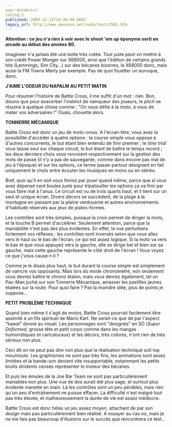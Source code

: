 ```yaml
---
user:Antekrist
rating:2
published: 2009-12-13T14:40:40.000Z
legacy_url: http://www.emunova.net/veda/test/3581.htm
---
```

**Attention : ce jeu n'a rien à voir avec le shoot 'em up éponyme sorti en arcade au début des années 80\.**  

  

Imagineer n'a jamais été une boîte très cotée. Tout juste peut-on mettre à son crédit Power Monger sur X68000, ainsi que l'édition de certains grands hits (Lemmings, Sim City...) sur des bécanes bizarres, le X68000 donc, mais aussi la FM Towns Marty par exemple. Pas de quoi fouetter un eunuque, donc.  

  

**J'AIME L'ODEUR DU NAPALM AU PETIT MATIN**  

Pour résumer l'histoire de Battle Cross, il me suffit d'un mot : rien. Bon, disons que pour exacerber l'instinct de vainqueur des joueurs, le _pitch_ se résume à quelque chose comme : "On vous défie à la moto, à vous de mater vos adversaires !" Ouais, chouette alors.  

  

**TONNERRE MÉCANIQUE**  

Battle Cross est donc un jeu de moto-cross. A l'écran-titre, vous avez la possibilité d'accéder à quatre options : la course simple vous oppose à d'autres concurrents, le but étant bien entendu de finir premier ; le _time trial_ vous laisse seul sur chaque circuit, le but étant de battre le temps record ; les deux derniers choix vous renvoient respectivement sur la gestion des mots de passe (il n'y a pas de sauvegarde, comme dans encore pas mal de jeu à l'époque) et sur les options, ce terme passe-partout désignant en fait uniquement le choix entre écouter les musiques en mono ou en stéréo.  

Bref, quoi qu'il en soit vous finirez par jouer quand même, parce que si vous avez dépensé cent boules juste pour tripatouiller les options ça va finir par vous faire mal à l'anus. Le circuit est vu de trois quarts haut, et il tient sur un seul et unique écran. Divers décors se succèdent, de la plage à la montagne en passant par la plaine verdoyante et autres environnements d'habitude réservés aux jeux de plates-formes.  

Les contrôles sont très simples, puisque la croix permet de diriger la moto, et la touche B permet d'accélérer. Seulement attention, parce que la maniabilité n'est pas des plus évidentes. En effet, la vue perturbera fortement vos réflexes : les contrôles sont inversés selon que vous allez vers le haut ou le bas de l'écran, ce qui est assez logique. Si la moto va vers le bas et que vous appuyez vers la gauche, elle se dirige bel et bien sur sa gauche, mais cette gauche représente le côté droit de l'écran ! Vous voyez ce que j'vous cause-t-il ?  

Comme je le disais plus haut, le but durant la course simple est simplement de vaincre vos opposants. Mais lors du mode chronométré, non seulement vous devrez battre le chrono étalon, mais vous devrez également, tel un Pac-Man juché sur son Tonnerre Mécanique, amasser les pastilles jaunes étalées sur la route. Pour quoi faire ? Pas la moindre idée, plus de points je suppose...  

  

**PETIT PROBLÈME TECHNIQUE**  

Quand bien même il s'agit de motos, Battle Cross pourrait facilement être assimilé à un fils spirituel de Mario Kart. Ne serait-ce que de par l'aspect "kawaï" donné au visuel. Les personnages sont "designés" en SD (_Super Deformed_, grosse tête et petit corps comme dans les mangas humoristiques et caricaturaux) et les décors, très colorés, n'ont rien de très sérieux non plus.  

Ceci dit on ne peut pas dire non plus que la réalisation technique soit top moumoute. Les graphismes ne sont pas très fins, les animations sont assez limitées et la bande-son devient vite insupportable, notamment les petits bruits stridents censés représenter le moteur des bécanes.  

Et puis les émules de la Joe Bar Team ne sont pas particulièrement maniables non plus. Une vue de dos aurait été plus sage, et surtout plus évidente manette en main. Là les contrôles sont un peu pénibles, mais rien qu'un peu d'entraînement ne puisse effacer. La difficulté n'est malgré tout pas très élevée, et malheureusement la durée de vie est assez médiocre.  

Battle Cross est donc hélas un jeu assez moyen, attachant de par son _design_ mais pas particulièrement bien réalisé. A essayer au cas où, mais je ne me fais pas beaucoup d'illusions sur le succès que rencontrera ce test...